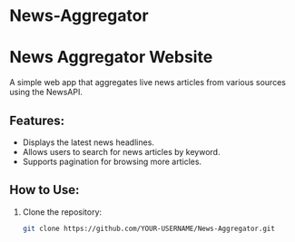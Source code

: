 # News-Aggregator
# News Aggregator Website

A simple web app that aggregates live news articles from various sources using the NewsAPI.

## Features:
- Displays the latest news headlines.
- Allows users to search for news articles by keyword.
- Supports pagination for browsing more articles.

## How to Use:
1. Clone the repository:
   ```bash
   git clone https://github.com/YOUR-USERNAME/News-Aggregator.git
